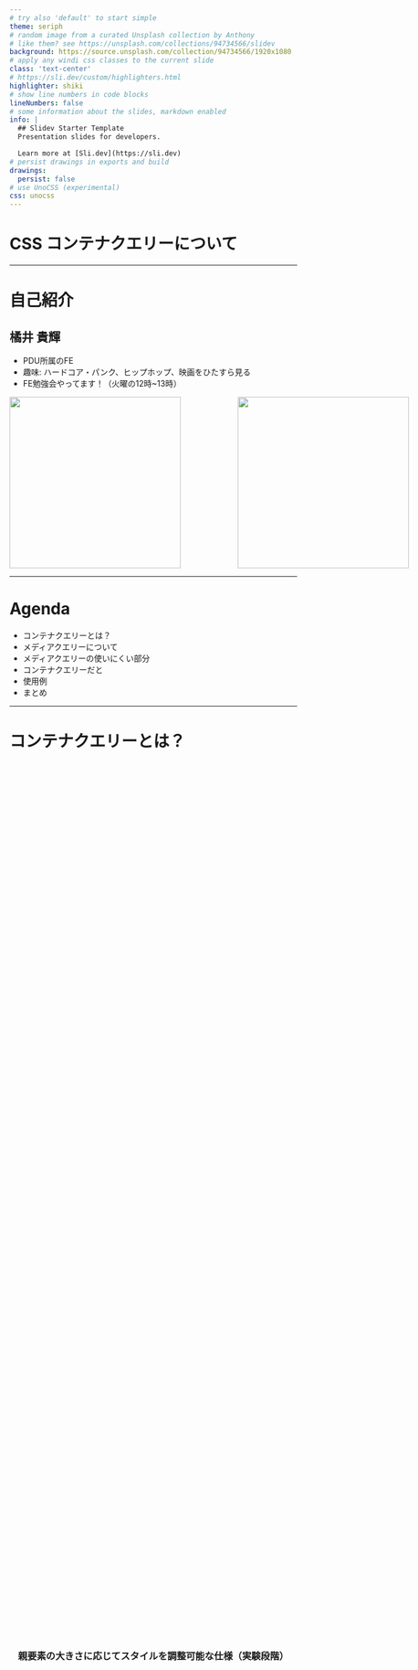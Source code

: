 ```yaml
---
# try also 'default' to start simple
theme: seriph
# random image from a curated Unsplash collection by Anthony
# like them? see https://unsplash.com/collections/94734566/slidev
background: https://source.unsplash.com/collection/94734566/1920x1080
# apply any windi css classes to the current slide
class: 'text-center'
# https://sli.dev/custom/highlighters.html
highlighter: shiki
# show line numbers in code blocks
lineNumbers: false
# some information about the slides, markdown enabled
info: |
  ## Slidev Starter Template
  Presentation slides for developers.

  Learn more at [Sli.dev](https://sli.dev)
# persist drawings in exports and build
drawings:
  persist: false
# use UnoCSS (experimental)
css: unocss
---
```


# CSS コンテナクエリーについて

---

# 自己紹介

<h2>橘井 貴輝</h2>

- PDU所属のFE
- 趣味: ハードコア・パンク、ヒップホップ、映画をひたすら見る
- FE勉強会やってます！（火曜の12時~13時）

<div style="display: flex; gap: 100px">
<img src="/workroom.jpg" alt="" width="300">
<img src="/workroom2.jpg" alt="" width="300">
</div>

---

# Agenda

- コンテナクエリーとは？
- メディアクエリーについて
- メディアクエリーの使いにくい部分
- コンテナクエリーだと
- 使用例
- まとめ

---

# コンテナクエリーとは？

<div style="display: flex; justify-content: center; height: 80%; align-items: center">
<h3>親要素の大きさに応じてスタイルを調整可能な仕様（実験段階）</h3>
</div>

---

# コンテナクエリーとは？

- CSS Containment の一部となる予定の仕様
  - 日本語訳では「CSS 封じ込め」
  - ウェブページの表示性能を向上させるため、ページの任意のサブツリーをそれ以外の部分から独立させるのを目的としている

---

# CSS Containment の基本的な例

各記事が、他の記事と独立していることをブラウザに伝えるために指定をする<br/>
ブラウザ自身は、記事が自己完結しているかどうかは判断できない

<div style="display: flex; gap: 100px">
<div style="width: 400px">
```html
<h1>私のブログ</h1>
<article>
  <h2>良い記事の見出し</h2>
  <p>内容はこちら。</p>
</article>
<article>
  <h2>他の記事の他の見出し</h2>
  <p>さらなる内容はこちら。</p>
</article>
```
</div>

<div style="width: 200px">
```css
article {
  contain: content;
}
```
</div>

</div>

参照: https://developer.mozilla.org/ja/docs/Web/CSS/CSS_Containment#%E5%9F%BA%E6%9C%AC%E7%9A%84%E3%81%AA%E4%BE%8B

---

# メディアクエリーについて

- ウィンドウの幅に応じて、スタイルを調整することができる
  - 「幅が広い場合は横並びにして、狭い場合は1列で表示して」的な
  - PCとスマートフォンそれぞれでスタイルを変えたり
  - `@media` 以降に条件を書いていく

```css
@media (max-width: 1280px) { ... }
```

---

# メディアクエリーの使いにくい部分

画面幅に応じて、カードコンポーネントを表示する数を制御しなければならない（増えてはいないけど）

<MediaQuery />

---

# メディアクエリーの使いにくい部分

例として洗い出すとこんな感じ

- （0 ~ 479px）: カードを2列表示
- （480px ~ 767px）: カードを3列表示
- （768 ~ 1023px）: カードを4列表示
- （1024px ~ 1199px）: カードを3列表示
- （1200px ~ ）: カードを4列表示

---

# メディアクエリーの使いにくい部分

<h4>条件が多くなると、メディアクエリーで表現するのが大変になる！
🤯🤯🤯🤯🤯🤯🤯🤯🤯🤯🤯🤯</h4>

```css
@media (min-width:480px) {
  .card {
    width: 3列表示にしたい;
  }
  /* 何らかのスタイル  */
}

@media (min-width: 768px) {
  .card {
    width: 4列表示にしたい;
  }
  /* 何らかのスタイル  */
}

@media (min-width: 1024px) {
  .card {
    width: ３列表示にしたい;
  }
  /* 何らかのスタイル  */
}

@media (min-width: 1200px) {
  .card {
    width: 4列表示にしたい;
  }
}
```

---

# コンテナクエリーだと

直接の親要素の幅によって見た目を調節できる

<img src="/container_example.png" alt="" style="height: 350px" />

出典: https://ishadeed.com/article/say-hello-to-css-container-queries/

---

# コンテナクエリーだと

メインカラムの幅だけを考えてスタイルを書くことができる

<MediaQuery2 />

---

# コンテナクエリーだと

画面の幅や、サイドバーがどこにあるかなどが関係なくなる

```css
@container(min-width:480px) {
  .item {
    width: 3列表示にしたい;
  }
}
@container(min-width:768px) {
  .item {
    width: 4列表示にしたい;
  }
}
```

---

# コンテナクエリーの使い方

- Chromeのアドレスバーに `chrome://flags` と入力して、 `container queries` を有効にする
- まずは、 `contain` プロパティを追加する
  - これによってページ全体ではなく、影響を受けるエリアを指定して、再描画するようにブラウザに伝えることができる

```css
.item {
  contain: layout inline-size;
}
```

---

# コンテナクエリーの使い方

- 次に、コンテナクエリを機能させるスタイルを追加する
  - `@container` アットルールを利用する

```css
.item {
  contain: layout inline-size;
}

@container (min-width: 400px) {
  .article {
    display: flex;
    flex-wrap: wrap;
  }
  
  /* 他のスタイルを記述していく */
}

```

---

# コンテナクエリーの使用例

ページネーション<br />
幅が狭ければボタンのみ、広ければページ数も表示など

<div style="display: flex; justify-content: space-between">
<img src="/pagination.png" alt="" style="width: 480px; height: 300px" />

<div style="height: 320px; width: 300px; overflow: scroll">
```css
.wrapper {
  contain: layout inline-size;
}

@container (min-width: 250px) {
  .pagination {
    display: flex;
    flex-wrap: wrap;
    gap: 0.5rem;
  }

  .pagination li:not(:last-child) {
    margin-bottom: 0;
  }
}

@container (min-width: 500px) {
  .pagination {
    justify-content: center;
  }

  .pagination__item:not(.btn) {
    display: block;
  }

  .pagination__item.btn {
    display: none;
  }
}
```
</div>
</div>



---

# コンテナクエリーの使用例

プロフィールのカード

<div style="display: flex; justify-content: space-between">
<img src="/profile.png" alt="" style="width: 540px; height: 200px" />

<div style="height: 320px; width: 300px; overflow: scroll">
```css
.p-card-wrapper {
  contain: layout inline-size;
}

.p-card {
  /* デフォルトのスタイルを記述 */
}

@container (min-width: 450px) {
  .meta {
    display: flex;
    justify-content: center;
    gap: 2rem;
    border-top: 1px solid #e8e8e8;
    background-color: #f9f9f9;
    padding: 1.5rem 1rem;
    margin: 1rem -1rem -1rem;
  }

  /* 他のスタイルがあればここに記述 */
}
```
</div>
</div>


---

# まとめ

- 画面全体ではなく、細かい粒度でスタイルを管理できるから良さそう
- 実際の仕様化が待たれる